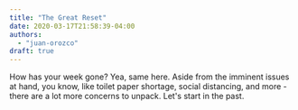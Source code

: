 ```yaml
---
title: "The Great Reset"
date: 2020-03-17T21:58:39-04:00
authors:
  - "juan-orozco"
draft: true
---
```


How has your week gone? Yea, same here. Aside from the imminent issues at hand, you know, like toilet paper shortage, social distancing, and more - there are a lot more concerns to unpack. Let's start in the past.
